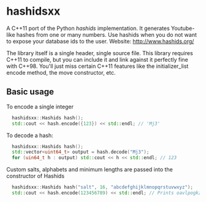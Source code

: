 hashidsxx
=========
A C++11 port of the Python *hashids* implementation. It generates Youtube-like
hashes from one or many numbers. Use hashids when you do not want to expose your
database ids to the user. Website: http://www.hashids.org/

The library itself is a single header, single source file. This library requires
C++11 to compile, but you can include it and link against it perfectly fine with
C++98. You'll just miss certain C++11 features like the initializer_list encode
method, the move constructor, etc.

Basic usage
-----------

To encode a single integer

```c++
  hashidsxx::Hashids hash();
  std::cout << hash.encode({123}) << std::endl; // 'Mj3'
```

To decode a hash:

```c++
  hashidsxx::Hashids hash();
  std::vector<uint64_t> output = hash.decode("Mj3");
  for (uin64_t h : output) std::cout << h << std::endl; // 123
```

Custom salts, alphabets and minimum lengths are passed into the constructor of Hashids

```c++
  hashidsxx::Hashids hash("salt", 16, "abcdefghijklmnopqrstuvwxyz");
  std::cout << hash.encode(123456789) << std::endl; // Prints oavlpogkzrxrkpxd
```